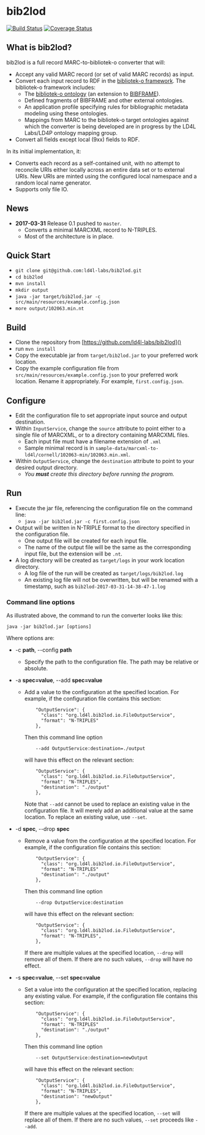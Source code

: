 # bib2lod

[![Build Status](https://travis-ci.org/ld4l-labs/bib2lod.svg?branch=develop)](https://travis-ci.org/ld4l-labs/bib2lod)
[![Coverage Status](https://coveralls.io/repos/github/ld4l-labs/bib2lod/badge.svg?branch=develop)](https://coveralls.io/github/ld4l-labs/bib2lod)

## What is bib2lod?

bib2lod is a full record MARC-to-bibliotek-o converter that will:  

* Accept any valid MARC record (or set of valid MARC records) as input. 
* Convert each input record to RDF in the [bibliotek-o framework](https://github.com/ld4l-labs/bibliotek-o). The bibliotek-o framework includes:
  * The [bibliotek-o ontology](https://github.com/ld4l-labs/bibliotek-o) (an extension to [BIBFRAME](https://www.loc.gov/bibframe/)).
  * Defined fragments of BIBFRAME and other external ontologies.
  * An application profile specifying rules for bibliographic metadata modeling using these ontologies.
  * Mappings from MARC to the bibliotek-o target ontologies against which the converter is being developed are in progress by the LD4L Labs/LD4P ontology mapping group.
* Convert all fields except local (9xx) fields to RDF.

In its initial implementation, it:

* Converts each record as a self-contained unit, with no attempt to reconcile URIs either locally across an entire data set or to external URIs. New URIs are minted using the configured local namespace and a random local name generator.
* Supports only file IO.


## News
* **2017-03-31** Release 0.1 pushed to `master`.
  * Converts a minimal MARCXML record to N-TRIPLES.
  * Most of the architecture is in place.
  
## Quick Start
* `git clone git@github.com:ld4l-labs/bib2lod.git`
* `cd bib2lod`
* `mvn install`
* `mkdir output`
* `java -jar target/bib2lod.jar -c src/main/resources/example.config.json`
* `more output/102063.min.nt`
  
## Build
* Clone the repository from [https://github.com/ld4l-labs/bib2lod]()
* run `mvn install`
* Copy the executable jar from `target/bib2lod.jar` to your preferred work location.
* Copy the example configuration file from `src/main/resources/example.config.json` to your preferred work location. Rename it appropriately. For example, `first.config.json`.

## Configure
* Edit the configuration file to set appropriate input source and output destination.
* Within `InputService`, change the `source` attribute to point either to a single file of MARCXML, or to a directory containing MARCXML files.
  * Each input file must have a filename extension of `.xml`
  * Sample minimal record is in `sample-data/marcxml-to-ld4l/cornell/102063-min/102063.min.xml`.
* Within `OutputService`, change the `destination` attribute to point to your desired output directory. 
  * _You **must** create this directory before running the program._

## Run
* Execute the jar file, referencing the configuration file on the command line:
  * `java -jar bib2lod.jar -c first.config.json`
* Output will be written in N-TRIPLE format to the directory specified in the configuration file. 
  * One output file will be created for each input file. 
  * The name of the output file will be the same as the corresponding input file, but the extension will be `.nt`.
* A log directory will be created as `target/logs` in your work location directory. 
  * A log file of the run will be created as `target/logs/bib2lod.log`
  * An existing log file will not be overwritten, but will be renamed with a timestamp, such as `bib2lod-2017-03-31-14-38-47-1.log`
  
### Command line options
As illustrated above, the command to run the converter looks like this:

    java -jar bib2lod.jar [options]
    
Where options are:

* -c __path__, --config __path__
  * Specify the path to the configuration file. 
    The path may be relative or absolute.
* -a __spec=value__, --add __spec=value__
  * Add a value to the configuration at the specified location. 
    For example, if the configuration file contains this section:

            "OutputService": {
              "class": "org.ld4l.bib2lod.io.FileOutputService",
              "format": "N-TRIPLES"
            },
    Then this command line option

            --add OutputService:destination=./output
    will have this effect on the relevant section:

            "OutputService": {
              "class": "org.ld4l.bib2lod.io.FileOutputService",
              "format": "N-TRIPLES",
              "destination": "./output"
            },
    Note that `--add` cannot be used to replace an existing value 
    in the configuration file. It will merely add an additional 
    value at the same location. To replace an existing value, 
    use `--set`.
    
* -d __spec__, --drop __spec__
  * Remove a value from the configuration at the specified location.
    For example, if the configuration file contains this section:

            "OutputService": {
              "class": "org.ld4l.bib2lod.io.FileOutputService",
              "format": "N-TRIPLES"
              "destination": "./output"
            },
    Then this command line option

            --drop OutputService:destination
    will have this effect on the relevant section:

            "OutputService": {
              "class": "org.ld4l.bib2lod.io.FileOutputService",
              "format": "N-TRIPLES",
            },
    If there are multiple values at the specified location, 
    `--drop` will remove all of them. If there are no such values,
    `--drop` will have no effect.

* -s __spec=value__, --set __spec=value__
  * Set a value into the configuration at the specified location,
    replacing any existing value. For example, if the 
    configuration file contains this section:

            "OutputService": {
              "class": "org.ld4l.bib2lod.io.FileOutputService",
              "format": "N-TRIPLES"
              "destination": "./output"
            },
    Then this command line option

            --set OutputService:destination=newOutput
    will have this effect on the relevant section:

            "OutputService": {
              "class": "org.ld4l.bib2lod.io.FileOutputService",
              "format": "N-TRIPLES",
              "destination": "newOutput"
            },
    If there are multiple values at the specified location, 
    `--set` will replace all of them. If there are no such values,
    `--set` proceeds like `--add`.
